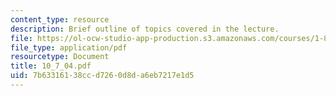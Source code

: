 ```yaml
---
content_type: resource
description: Brief outline of topics covered in the lecture.
file: https://ol-ocw-studio-app-production.s3.amazonaws.com/courses/1-89-environmental-microbiology-fall-2004/7b63316138ccd7260d8da6eb7217e1d5_10_7_04.pdf
file_type: application/pdf
resourcetype: Document
title: 10_7_04.pdf
uid: 7b633161-38cc-d726-0d8d-a6eb7217e1d5
---
```

